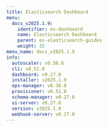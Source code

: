 ```yaml
---
title: Elasticsearch Dashboard
menu:
  docs_v2025.1.9:
    identifier: es-dashboard
    name: Elasticsearch Dashboard
    parent: es-elasticsearch-guides
    weight: 32
menu_name: docs_v2025.1.9
info:
  autoscaler: v0.36.0
  cli: v0.51.0
  dashboard: v0.27.0
  installer: v2025.1.9
  ops-manager: v0.38.0
  provisioner: v0.51.0
  schema-manager: v0.27.0
  ui-server: v0.27.0
  version: v2025.1.9
  webhook-server: v0.27.0
---
```


